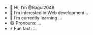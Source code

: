 - 👋 Hi, I’m @Ragul2049
- 👀 I’m interested in Web development...
- 🌱 I’m currently learning ...
- 😄 Pronouns: ...
- ⚡ Fun fact: ...

<!---
Ragul2049/Ragul is a ✨ special ✨ repository because its `README.md` (this file) appears on your GitHub profile.
You can click the Preview link to take a look at your changes.
--->
